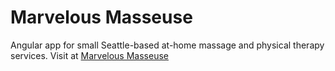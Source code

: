 # Marvelous Masseuse

Angular app for small Seattle-based at-home massage and physical therapy services. Visit at [Marvelous Masseuse](https://marvelousmasseuse.com/)

